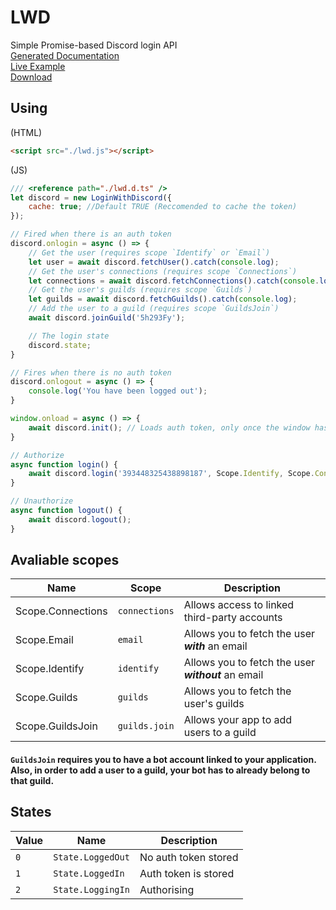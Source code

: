 # LWD
Simple Promise-based Discord login API<br>
[Generated Documentation](https://lwd.js.org/docs)<br>
[Live Example](https://lwd.js.org/)<br>
[Download](https://github.com/DusterTheFirst/Login-With-Discord/releases)

## Using
(HTML)
```html
<script src="./lwd.js"></script>
```
(JS)
```js
/// <reference path="./lwd.d.ts" />
let discord = new LoginWithDiscord({
    cache: true; //Default TRUE (Reccomended to cache the token)
});

// Fired when there is an auth token
discord.onlogin = async () => {
    // Get the user (requires scope `Identify` or `Email`)
    let user = await discord.fetchUser().catch(console.log);
    // Get the user's connections (requires scope `Connections`)
    let connections = await discord.fetchConnections().catch(console.log);
    // Get the user's guilds (requires scope `Guilds`)
    let guilds = await discord.fetchGuilds().catch(console.log);
    // Add the user to a guild (requires scope `GuildsJoin`)
    await discord.joinGuild('5h293Fy');

    // The login state
    discord.state;
}

// Fires when there is no auth token
discord.onlogout = async () => {
    console.log('You have been logged out');
}

window.onload = async () => {
    await discord.init(); // Loads auth token, only once the window has loaded
}

// Authorize
async function login() {
    await discord.login('393448325438898187', Scope.Identify, Scope.Connections, Scope.Email, Scope.Guilds);
}

// Unauthorize
async function logout() {
    await discord.logout();
}
```



## Avaliable scopes

| Name              | Scope         | Description                                         |
| ----------------- | ------------- | --------------------------------------------------- |
| Scope.Connections | `connections` | Allows access to linked third-party accounts        |
| Scope.Email       | `email`       | Allows you to fetch the user ***with*** an email    |
| Scope.Identify    | `identify`    | Allows you to fetch the user ***without*** an email |
| Scope.Guilds      | `guilds`      | Allows you to fetch the user's guilds               |
| Scope.GuildsJoin  | `guilds.join` | Allows your app to add users to a guild             |

#### `GuildsJoin` requires you to have a bot account linked to your application. Also, in order to add a user to a guild, your bot has to already belong to that guild.

## States

| Value | Name              | Description          |
| ----- | ----------------- | -------------------- |
| `0`   | `State.LoggedOut` | No auth token stored |
| `1`   | `State.LoggedIn`  | Auth token is stored |
| `2`   | `State.LoggingIn` | Authorising          |